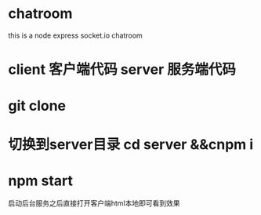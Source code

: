# chatroom
this is a node express socket.io chatroom
# client 客户端代码 server 服务端代码
# git clone 
# 切换到server目录 cd server &&cnpm i 
# npm start
启动后台服务之后直接打开客户端html本地即可看到效果
